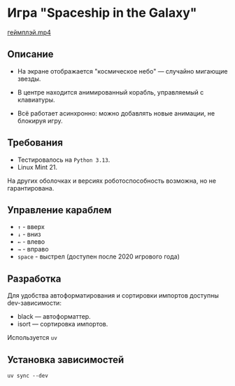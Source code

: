# Игра "Spaceship in the Galaxy"

[геймплэй.mp4](README/%D0%B3%D0%B5%D0%B9%D0%BC%D0%BF%D0%BB%D1%8D%D0%B9.mp4)

## Описание
- На экране отображается "космическое небо" — случайно мигающие звезды.

- В центре находится анимированный корабль, управляемый с клавиатуры.

- Всё работает асинхронно: можно добавлять новые анимации, не блокируя игру.


## Требования

- Тестировалось на `Python 3.13`.
- Linux Mint 21.

На других оболочках и версиях роботоспособность возможна, но не гарантирована.


## Управление караблем

- `↑` - вверх
- `↓` - вниз
- `←` - влево
- `→` - вправо
- `space` - выстрел (доступен после 2020 игрового года)


## Разработка
Для удобства автоформатирования и сортировки импортов доступны dev-зависимости:

- black — автоформаттер.
- isort — сортировка импортов.

Используется `uv`

## Установка зависимостей
```
uv sync --dev
```